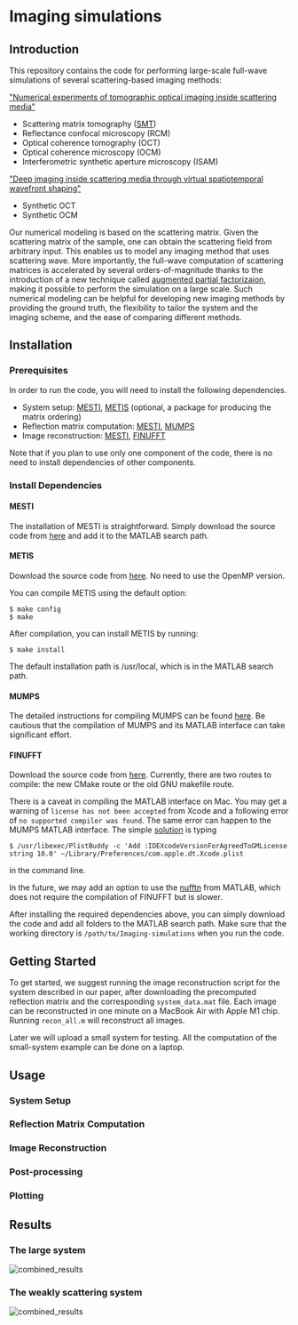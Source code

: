 # Imaging simulations

## Introduction
This repository contains the code for performing large-scale full-wave simulations of several scattering-based imaging methods:

["Numerical experiments of tomographic optical imaging inside scattering media"](https://arxiv.org/abs/2308.07244)  
- Scattering matrix tomography ([SMT](https://arxiv.org/abs/2306.08793))
- Reflectance confocal microscopy (RCM)
- Optical coherence tomography (OCT)
- Optical coherence microscopy (OCM)
- Interferometric synthetic aperture microscopy (ISAM)

["Deep imaging inside scattering media through virtual spatiotemporal wavefront shaping"](https://arxiv.org/abs/2306.08793)
- Synthetic OCT
- Synthetic OCM

Our numerical modeling is based on the scattering matrix. Given the scattering matrix of the sample, one can obtain the scattering field from arbitrary input. This enables us to model any imaging method that uses scattering wave. More importantly, the full-wave computation of scattering matrices is accelerated by several orders-of-magnitude thanks to the introduction of a new technique called [augmented partial factorizaion](https://www.nature.com/articles/s43588-022-00370-6), making it possible to perform the simulation on a large scale. Such numerical modeling can be helpful for developing new imaging methods by providing the ground truth, the flexibility to tailor the system and the imaging scheme, and the ease of comparing different methods.

## Installation

### Prerequisites
In order to run the code, you will need to install the following dependencies.

- System setup: [MESTI](https://github.com/complexphoton/MESTI.m), [METIS](http://glaros.dtc.umn.edu/gkhome/metis/metis/overview) (optional, a package for producing the matrix ordering)
- Reflection matrix computation: [MESTI](https://github.com/complexphoton/MESTI.m), [MUMPS](https://mumps-solver.org/index.php)
- Image reconstruction: [MESTI](https://github.com/complexphoton/MESTI.m), [FINUFFT](https://finufft.readthedocs.io/en/latest/)

Note that if you plan to use only one component of the code, there is no need to install dependencies of other components.

### Install Dependencies

#### MESTI

The installation of MESTI is straightforward. Simply download the source code from [here](https://github.com/complexphoton/MESTI.m/tree/main/src) and add it to the MATLAB search path.

#### METIS

Download the source code from [here](http://glaros.dtc.umn.edu/gkhome/metis/metis/download). No need to use the OpenMP version.

You can compile METIS using the default option:
```
$ make config
$ make
```

After compilation, you can install METIS by running:
```
$ make install
```
The default installation path is /usr/local, which is in the MATLAB search path.

#### MUMPS

The detailed instructions for compiling MUMPS can be found [here](https://github.com/complexphoton/MESTI.m/tree/main/mumps). Be cautious that the compilation of MUMPS and its MATLAB interface can take significant effort. 

#### FINUFFT

Download the source code from [here](https://github.com/flatironinstitute/finufft). Currently, there are two routes to compile: the new CMake route or the old GNU makefile route. 

There is a caveat in compiling the MATLAB interface on Mac. You may get a warning of ```license has not been accepted``` from Xcode and a following error of ```no supported compiler was found```. The same error can happen to the MUMPS MATLAB interface. The simple [solution](https://finufft.readthedocs.io/en/latest/install.html#the-clang-route-default) is typing 

```
$ /usr/libexec/PlistBuddy -c 'Add :IDEXcodeVersionForAgreedToGMLicense string 10.0' ~/Library/Preferences/com.apple.dt.Xcode.plist
```
in the command line. 

In the future, we may add an option to use the [nufftn](https://www.mathworks.com/help/matlab/ref/double.nufftn.html) from MATLAB, which does not require the compilation of FINUFFT but is slower.

After installing the required dependencies above, you can simply download the code and add all folders to the MATLAB search path. Make sure that the working directory is ```/path/to/Imaging-simulations``` when you run the code.

## Getting Started
To get started, we suggest running the image reconstruction script for the system described in our paper, after downloading the precomputed reflection matrix and the corresponding ```system_data.mat``` file. Each image can be reconstructed in one minute on a MacBook Air with Apple M1 chip. Running ```recon_all.m``` will reconstruct all images.

Later we will upload a small system for testing. All the computation of the small-system example can be done on a laptop.

## Usage

### System Setup

### Reflection Matrix Computation

### Image Reconstruction

### Post-processing

### Plotting


## Results

### The large system

![combined_results](./figs/large_system/reconstructed_images/combined_results.jpg)
### The weakly scattering system

![combined_results](./figs/large_system_no_weak/reconstructed_images/combined_results.jpg)
